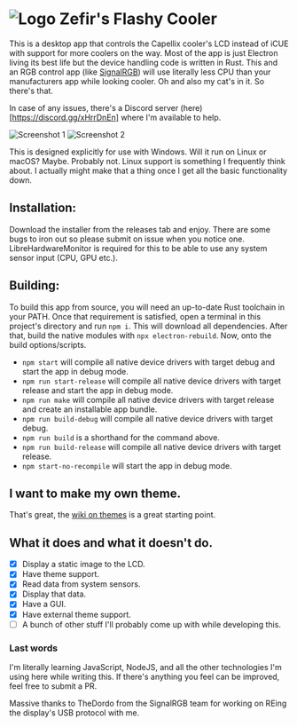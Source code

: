# ![Logo](https://raw.githubusercontent.com/brunostjohn/zefirs-flashy-cooler/main/assets/images/favicon-32x32.png) Zefir's Flashy Cooler

This is a desktop app that controls the Capellix cooler's LCD instead of iCUE with support for more coolers on the way. Most of the app is just Electron living its best life but the device handling code is written in Rust. This and an RGB control app (like [SignalRGB](https://signalrgb.com/)) will use literally less CPU than your manufacturers app while looking cooler. Oh and also my cat's in it. So there's that.

In case of any issues, there's a Discord server (here)[https://discord.gg/xHrrDnEn] where I'm available to help.

![Screenshot 1](https://raw.githubusercontent.com/brunostjohn/zefirs-flashy-cooler/main/assets/images/screenshot.png)
![Screenshot 2](https://raw.githubusercontent.com/brunostjohn/zefirs-flashy-cooler/main/assets/images/screenshot2.png)

This is designed explicitly for use with Windows.
Will it run on Linux or macOS? Maybe. Probably not. Linux support is something I frequently think about. I actually might make that a thing once I get all the basic functionality down.

## Installation:

Download the installer from the releases tab and enjoy. There are some bugs to iron out so please submit on issue when you notice one. LibreHardwareMonitor is required for this to be able to use any system sensor input (CPU, GPU etc.).

## Building:

To build this app from source, you will need an up-to-date Rust toolchain in your PATH. Once that requirement is satisfied, open a terminal in this project's directory and run `npm i`. This will download all dependencies. After that, build the native modules with `npx electron-rebuild`. Now, onto the build options/scripts.

- `npm start` will compile all native device drivers with target debug and start the app in debug mode.
- `npm run start-release` will compile all native device drivers with target release and start the app in debug mode.
- `npm run make` will compile all native device drivers with target release and create an installable app bundle.
- `npm run build-debug` will compile all native device drivers with target debug.
- `npm run build` is a shorthand for the command above.
- `npm run build-release` will compile all native device drivers with target release.
- `npm start-no-recompile` will start the app in debug mode.

## I want to make my own theme.

That's great, the [wiki on themes](https://github.com/brunostjohn/zefirs-flashy-cooler/wiki/Themes) is a great starting point.

## What it does and what it doesn't do.

- [x] Display a static image to the LCD.
- [x] Have theme support.
- [x] Read data from system sensors.
- [x] Display that data.
- [x] Have a GUI.
- [x] Have external theme support.
- [ ] A bunch of other stuff I'll probably come up with while developing this.

### Last words

I'm literally learning JavaScript, NodeJS, and all the other technologies I'm using here while writing this. If there's anything you feel can be improved, feel free to submit a PR.

Massive thanks to TheDordo from the SignalRGB team for working on REing the display's USB protocol with me.
